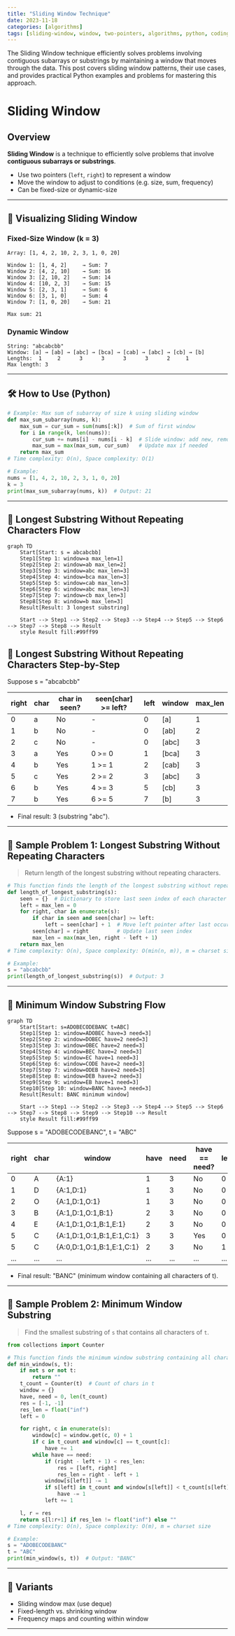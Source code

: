 ```yaml
---
title: "Sliding Window Technique"
date: 2023-11-18
categories: [algorithms]
tags: [sliding-window, window, two-pointers, algorithms, python, coding-interview, leetcode, tutorial, guide, programming, substring, subarray, frequency-map, max-min, problem-solving, big-o, time-complexity, optimization, dynamic-window, fixed-window]
---
```


The Sliding Window technique efficiently solves problems involving contiguous subarrays or substrings by maintaining a window that moves through the data. This post covers sliding window patterns, their use cases, and provides practical Python examples and problems for mastering this approach.

# Sliding Window

## Overview

**Sliding Window** is a technique to efficiently solve problems that involve **contiguous subarrays or substrings**.

- Use two pointers (`left`, `right`) to represent a window
- Move the window to adjust to conditions (e.g. size, sum, frequency)
- Can be fixed-size or dynamic-size

---

## 🧩 Visualizing Sliding Window

### Fixed-Size Window (k = 3)

```
Array: [1, 4, 2, 10, 2, 3, 1, 0, 20]

Window 1: [1, 4, 2]     → Sum: 7
Window 2: [4, 2, 10]    → Sum: 16
Window 3: [2, 10, 2]    → Sum: 14
Window 4: [10, 2, 3]    → Sum: 15
Window 5: [2, 3, 1]     → Sum: 6
Window 6: [3, 1, 0]     → Sum: 4
Window 7: [1, 0, 20]    → Sum: 21

Max sum: 21
```

### Dynamic Window

```
String: "abcabcbb"
Window: [a] → [ab] → [abc] → [bca] → [cab] → [abc] → [cb] → [b]
Lengths:  1     2      3      3      3      3      2     1
Max length: 3
```

---

## 🛠️ How to Use (Python)

```python
# Example: Max sum of subarray of size k using sliding window
def max_sum_subarray(nums, k):
    max_sum = cur_sum = sum(nums[:k])  # Sum of first window
    for i in range(k, len(nums)):
        cur_sum += nums[i] - nums[i - k]  # Slide window: add new, remove old
        max_sum = max(max_sum, cur_sum)   # Update max if needed
    return max_sum
# Time complexity: O(n), Space complexity: O(1)

# Example:
nums = [1, 4, 2, 10, 2, 3, 1, 0, 20]
k = 3
print(max_sum_subarray(nums, k))  # Output: 21
```

---

## 🧩 Longest Substring Without Repeating Characters Flow

```mermaid
graph TD
    Start[Start: s = abcabcbb]
    Step1[Step 1: window=a max_len=1]
    Step2[Step 2: window=ab max_len=2]
    Step3[Step 3: window=abc max_len=3]
    Step4[Step 4: window=bca max_len=3]
    Step5[Step 5: window=cab max_len=3]
    Step6[Step 6: window=abc max_len=3]
    Step7[Step 7: window=cb max_len=3]
    Step8[Step 8: window=b max_len=3]
    Result[Result: 3 longest substring]

    Start --> Step1 --> Step2 --> Step3 --> Step4 --> Step5 --> Step6 --> Step7 --> Step8 --> Result
    style Result fill:#99ff99
```

## 🧩 Longest Substring Without Repeating Characters Step-by-Step

Suppose s = "abcabcbb"

| right | char | char in seen? | seen[char] >= left? | left | window | max_len |
|-------|----|---------------|---------------------|------|--------|---------|
| 0     | a  | No            | -                   | 0    | [a]    | 1       |
| 1     | b  | No            | -                   | 0    | [ab]   | 2       |
| 2     | c  | No            | -                   | 0    | [abc]  | 3       |
| 3     | a  | Yes           | 0 >= 0              | 1    | [bca]  | 3       |
| 4     | b  | Yes           | 1 >= 1              | 2    | [cab]  | 3       |
| 5     | c  | Yes           | 2 >= 2              | 3    | [abc]  | 3       |
| 6     | b  | Yes           | 4 >= 3              | 5    | [cb]   | 3       |
| 7     | b  | Yes           | 6 >= 5              | 7    | [b]    | 3       |

- Final result: 3 (substring "abc").

---

## 📘 Sample Problem 1: Longest Substring Without Repeating Characters

> Return length of the longest substring without repeating characters.

```python
# This function finds the length of the longest substring without repeating characters.
def length_of_longest_substring(s):
    seen = {}  # Dictionary to store last seen index of each character
    left = max_len = 0
    for right, char in enumerate(s):
        if char in seen and seen[char] >= left:
            left = seen[char] + 1  # Move left pointer after last occurrence
        seen[char] = right         # Update last seen index
        max_len = max(max_len, right - left + 1)
    return max_len
# Time complexity: O(n), Space complexity: O(min(n, m)), m = charset size

# Example:
s = "abcabcbb"
print(length_of_longest_substring(s))  # Output: 3
```

---

## 🧩 Minimum Window Substring Flow

```mermaid
graph TD
    Start[Start: s=ADOBECODEBANC t=ABC]
    Step1[Step 1: window=ADOBEC have=3 need=3]
    Step2[Step 2: window=DOBEC have=2 need=3]
    Step3[Step 3: window=OBEC have=2 need=3]
    Step4[Step 4: window=BEC have=2 need=3]
    Step5[Step 5: window=EC have=1 need=3]
    Step6[Step 6: window=CODE have=2 need=3]
    Step7[Step 7: window=ODEB have=2 need=3]
    Step8[Step 8: window=DEB have=2 need=3]
    Step9[Step 9: window=EB have=1 need=3]
    Step10[Step 10: window=BANC have=3 need=3]
    Result[Result: BANC minimum window]

    Start --> Step1 --> Step2 --> Step3 --> Step4 --> Step5 --> Step6 --> Step7 --> Step8 --> Step9 --> Step10 --> Result
    style Result fill:#99ff99
```

Suppose s = "ADOBECODEBANC", t = "ABC"

| right | char | window | have | need | have == need? | left | window_size | min_window |
|-------|----|--------|------|------|---------------|------|-------------|------------|
| 0     | A  | {A:1}  | 1    | 3    | No            | 0    | 1           | -          |
| 1     | D  | {A:1,D:1} | 1 | 3    | No            | 0    | 2           | -          |
| 2     | O  | {A:1,D:1,O:1} | 1 | 3 | No            | 0    | 3           | -          |
| 3     | B  | {A:1,D:1,O:1,B:1} | 2 | 3 | No            | 0    | 4           | -          |
| 4     | E  | {A:1,D:1,O:1,B:1,E:1} | 2 | 3 | No            | 0    | 5           | -          |
| 5     | C  | {A:1,D:1,O:1,B:1,E:1,C:1} | 3 | 3 | Yes           | 0    | 6           | "ADOBEC"   |
| 5     | C  | {A:0,D:1,O:1,B:1,E:1,C:1} | 2 | 3 | No            | 1    | 5           | "ADOBEC"   |
| ...   | ... | ...    | ...  | ...  | ...           | ...  | ...         | ...        |

- Final result: "BANC" (minimum window containing all characters of t).

---

## 📘 Sample Problem 2: Minimum Window Substring

> Find the smallest substring of `s` that contains all characters of `t`.

```python
from collections import Counter

# This function finds the minimum window substring containing all characters of t.
def min_window(s, t):
    if not s or not t:
        return ""
    t_count = Counter(t)  # Count of chars in t
    window = {}
    have, need = 0, len(t_count)
    res = [-1, -1]
    res_len = float("inf")
    left = 0

    for right, c in enumerate(s):
        window[c] = window.get(c, 0) + 1
        if c in t_count and window[c] == t_count[c]:
            have += 1
        while have == need:
            if (right - left + 1) < res_len:
                res = [left, right]
                res_len = right - left + 1
            window[s[left]] -= 1
            if s[left] in t_count and window[s[left]] < t_count[s[left]]:
                have -= 1
            left += 1

    l, r = res
    return s[l:r+1] if res_len != float("inf") else ""
# Time complexity: O(n), Space complexity: O(m), m = charset size

# Example:
s = "ADOBECODEBANC"
t = "ABC"
print(min_window(s, t))  # Output: "BANC"
```

---

## 🔁 Variants

- Sliding window max (use deque)
- Fixed-length vs. shrinking window
- Frequency maps and counting within window

---

